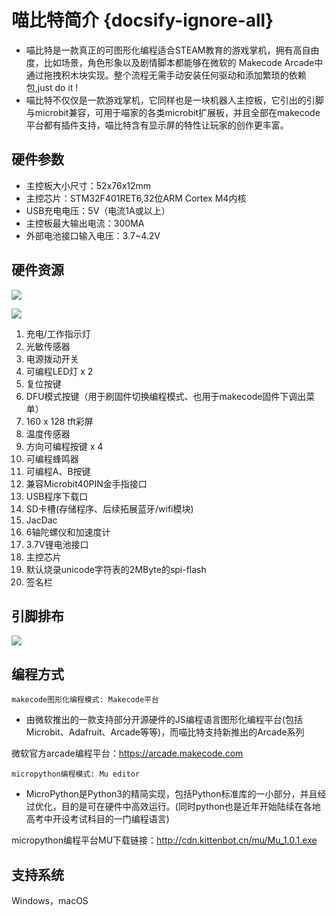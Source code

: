 # 喵比特简介 {docsify-ignore-all}

- 喵比特是一款真正的可图形化编程适合STEAM教育的游戏掌机，拥有高自由度，比如场景，角色形象以及剧情脚本都能够在微软的 Makecode Arcade中通过拖拽积木块实现。整个流程无需手动安装任何驱动和添加繁琐的依赖包,just do it !
- 喵比特不仅仅是一款游戏掌机，它同样也是一块机器人主控板，它引出的引脚与microbit兼容，可用于喵家的各类microbit扩展板，并且全部在makecode平台都有插件支持，喵比特含有显示屏的特性让玩家的创作更丰富。

## 硬件参数

- 主控板大小尺寸：52x76x12mm
- 主控芯片：STM32F401RET6,32位ARM Cortex M4内核
- USB充电电压：5V（电流1A或以上）
- 主控板最大输出电流：300MA
- 外部电池接口输入电压：3.7~4.2V

## 硬件资源

![](https://s2.ax1x.com/2019/01/26/knIGbd.png)

![](https://s2.ax1x.com/2019/01/26/knId8f.png)

1. 充电/工作指示灯
2. 光敏传感器
3. 电源拨动开关
4. 可编程LED灯 x 2
5. 复位按键
6. DFU模式按键（用于刷固件切换编程模式、也用于makecode固件下调出菜单）
7. 160 x 128 tft彩屏
8. 温度传感器
9. 方向可编程按键 x 4
10. 可编程蜂鸣器
11. 可编程A、B按键
12. 兼容Microbit40PIN金手指接口
13. USB程序下载口
14. SD卡槽(存储程序、后续拓展蓝牙/wifi模块)
15. JacDac
16. 6轴陀螺仪和加速度计
17. 3.7V锂电池接口
18. 主控芯片
19. 默认烧录unicode字符表的2MByte的spi-flash
20. 签名栏

## 引脚排布

![](https://s2.ax1x.com/2019/05/24/Vi4gTH.png)


## 编程方式

`makecode图形化编程模式: Makecode平台`  
- 由微软推出的一款支持部分开源硬件的JS编程语言图形化编程平台(包括Microbit、Adafruit、Arcade等等)，而喵比特支持新推出的Arcade系列  

微软官方arcade编程平台：https://arcade.makecode.com    

`micropython编程模式: Mu editor`  

- MicroPython是Python3的精简实现，包括Python标准库的一小部分，并且经过优化，目的是可在硬件中高效运行。(同时python也是近年开始陆续在各地高考中开设考试科目的一门编程语言)  
  
micropython编程平台MU下载链接：http://cdn.kittenbot.cn/mu/Mu_1.0.1.exe


## 支持系统

Windows，macOS



